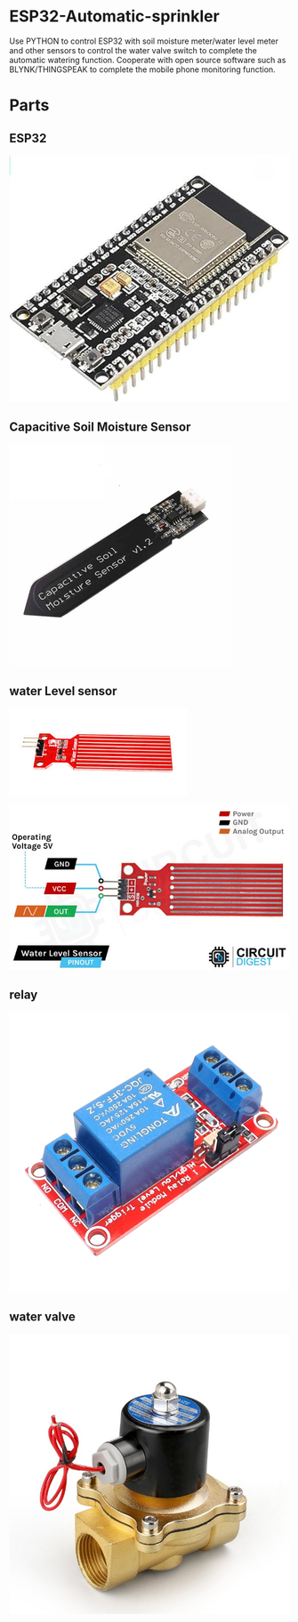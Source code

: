 ESP32-Automatic-sprinkler
==========================
Use PYTHON to control ESP32 with soil moisture meter/water level meter and other sensors to control the water valve switch to complete the automatic watering function. Cooperate with open source software such as BLYNK/THINGSPEAK to complete the mobile phone monitoring function.

Parts
==========================

ESP32
--------------------------
![](https://github.com/tyhsup/ESP32-Automatic-sprinkler/raw/main/photo/ESP32.jpg#W50)

Capacitive Soil Moisture Sensor
--------------------------
![ESP32](https://github.com/tyhsup/ESP32-Automatic-sprinkler/raw/main/photo/Capacitive-Soil-Moisture-Sensor.jpg)

water Level sensor
--------------------------
![](https://github.com/tyhsup/ESP32-Automatic-sprinkler/raw/main/photo/Water-Level-Sensor.jpg)

![](https://github.com/tyhsup/ESP32-Automatic-sprinkler/raw/main/photo/Water-Level-Sensor-Pinout.jpg)

relay
--------------------------
![](https://github.com/tyhsup/ESP32-Automatic-sprinkler/raw/main/photo/relay.png)

water valve
--------------------------
![](https://github.com/tyhsup/ESP32-Automatic-sprinkler/raw/main/photo/water-valve.jpg)

